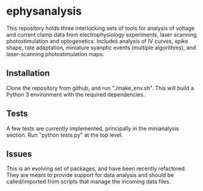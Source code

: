 # ephysanalysis
This repository holds three interlocking sets of tools for analysis of voltage and current clamp data from electrophysiology 
experiments, laser scanning photostimulation and optogenetics. Includes analysis of IV curves, spike shape, 
rate adaptation, miniature syanptic events (multiple algorithms), and laser-scanning photostimulation maps.

Installation
------------

Clone the repository from github, and run "./make_env.sh". This will build a Python 3 environment with the
required dependencies. 

Tests
-----
A few tests are currently implemented, principally in the minianalysis section. Run "python tests.py" at the top level.

Issues
------
This is an evolving set of packages, and have been recently refactored. They are meant to provide support for data analysis and should
be called/imported from scripts that manage the incoming data files.




